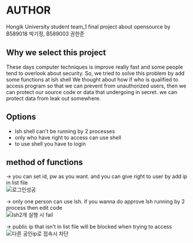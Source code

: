 AUTHOR
===
Hongik University student team_1 final project about opensource by B589018 박기정, B589003 권한준

Why we select this project
-------
These days computer techniques is improve really fast and some people tend to overlook about security.
So, we tried to solve this problem by add some functions at lsh shell
We thought about how if who is qualified to access program so that we can prevent from unauthorized users,
then we can protect our source code or data that undergoing in secret.
we can protect data from leak out somewhere.


Options
------------
<ul>
  <li>lsh shell can't be running by 2 processes</li>
  <li>only who have right to access can use shell</li>
  <li>to use shell you have to login</li>
</ul>

method of functions
-------
-> you can set id, pw as you want. and you can give right to user by add ip in list file<br>
![로그인성공](https://user-images.githubusercontent.com/52829400/101628779-a9ceae80-3a63-11eb-98e1-d75281a496eb.gif)<br>

-> only one person can use lsh. if you wanna do approve lsh running by 2 process then edit code <br>
![lsh2개 실행 시 fail](https://user-images.githubusercontent.com/52829400/101629053-16e24400-3a64-11eb-9841-14232e83b1f0.gif)<br>

-> public ip that isn't in list file will be blocked when trying to access<br>
![다른 공인ip로 접속시 차단](https://user-images.githubusercontent.com/52829400/101629082-1f3a7f00-3a64-11eb-8e60-756d4f5bf2bd.gif)

































